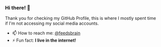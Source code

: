 ### Hi there! 👋

Thank you for checking my GitHub Profile, this is where I mostly spent time if I'm not accessing my social media accounts.

- 📫 How to reach me: [@feedsbrain](https://instagram.com/feedsbrain)
- ⚡ Fun fact: **I live in the internet!**
